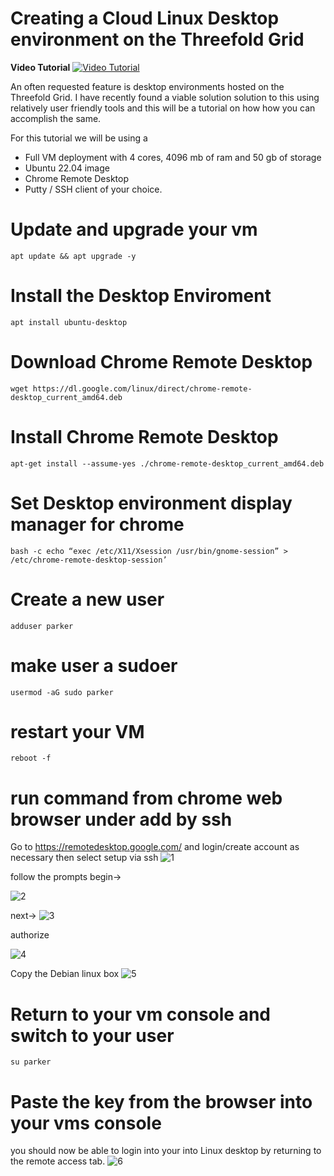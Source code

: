# Creating a Cloud Linux Desktop environment on the Threefold Grid 


**Video Tutorial**
[![Video Tutorial](https://img.youtube.com/vi/FVy-nOcyKJQ/0.jpg)](https://www.youtube.com/watch?v=FVy-nOcyKJQ)


An often requested feature is desktop environments hosted on the Threefold Grid. I have recently found a viable solution solution to this using relatively user friendly tools and this will be a tutorial on how how you can accomplish the same. 

For this tutorial we will be using a 
- Full VM deployment with 4 cores, 4096 mb of ram and 50 gb of storage
- Ubuntu 22.04 image
- Chrome Remote Desktop 
- Putty / SSH client of your choice. 

# Update and upgrade your vm 
```
apt update && apt upgrade -y 
```
# Install the Desktop Enviroment 
```
apt install ubuntu-desktop
```
# Download Chrome Remote Desktop
```
wget https://dl.google.com/linux/direct/chrome-remote-desktop_current_amd64.deb
```
# Install Chrome Remote Desktop 
```
apt-get install --assume-yes ./chrome-remote-desktop_current_amd64.deb
```
# Set Desktop environment display manager for chrome 
```
bash -c echo “exec /etc/X11/Xsession /usr/bin/gnome-session” > /etc/chrome-remote-desktop-session’
```
# Create a new user 
```
adduser parker 
```
# make user a sudoer 
```
usermod -aG sudo parker
```
# restart your VM 
```
reboot -f
```

# run command from chrome web browser under add by ssh  

Go to https://remotedesktop.google.com/ and login/create account as necessary
then select setup via ssh 
![1](https://user-images.githubusercontent.com/44621168/214385290-25d4a8e2-c636-4eca-a651-8e32fcd7fe4d.png)



follow the prompts begin->

![2](https://user-images.githubusercontent.com/44621168/214385298-08389aa1-fd4f-425b-971b-c384be00e187.png)

next->
![3](https://user-images.githubusercontent.com/44621168/214385315-5aa7be91-0c89-4a10-b141-17989583d4d3.png)


authorize 

![4](https://user-images.githubusercontent.com/44621168/214385334-1081f255-f2ab-45d5-933c-7f85c7202c85.png)

Copy the Debian linux box 
 ![5](https://user-images.githubusercontent.com/44621168/214385340-74a7ca33-5fc4-44a6-b91e-e3dae826c26a.png)


# Return to your vm console and switch to your user 
```
su parker
```
# Paste the key from the browser into your vms console 



you should now be able to login into your into Linux desktop by returning to the remote access tab. 
![6](https://user-images.githubusercontent.com/44621168/214385374-2652b858-f961-43e6-922f-1ad71f0cc6e3.jpeg)

